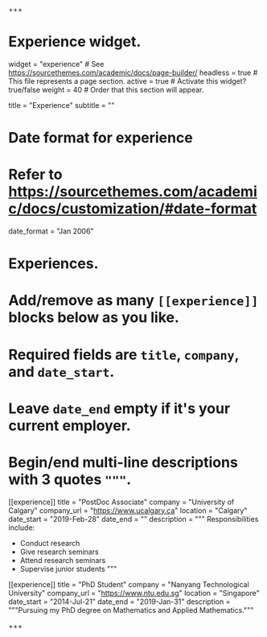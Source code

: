+++
# Experience widget.
widget = "experience"  # See https://sourcethemes.com/academic/docs/page-builder/
headless = true  # This file represents a page section.
active = true  # Activate this widget? true/false
weight = 40  # Order that this section will appear.

title = "Experience"
subtitle = ""

# Date format for experience
#   Refer to https://sourcethemes.com/academic/docs/customization/#date-format
date_format = "Jan 2006"

# Experiences.
#   Add/remove as many `[[experience]]` blocks below as you like.
#   Required fields are `title`, `company`, and `date_start`.
#   Leave `date_end` empty if it's your current employer.
#   Begin/end multi-line descriptions with 3 quotes `"""`.
[[experience]]
  title = "PostDoc Associate"
  company = "University of Calgary"
  company_url = "https://www.ucalgary.ca"
  location = "Calgary"
  date_start = "2019-Feb-28"
  date_end = ""
  description = """
  Responsibilities include:
  
  * Conduct research
  * Give research seminars
  * Attend research seminars
  * Supervise junior students
  """

[[experience]]
  title = "PhD Student"
  company = "Nanyang Technological University"
  company_url = "https://www.ntu.edu.sg"
  location = "Singapore"
  date_start = "2014-Jul-21"
  date_end = "2019-Jan-31"
  description = """Pursuing my PhD degree on Mathematics and Applied Mathematics."""

+++
